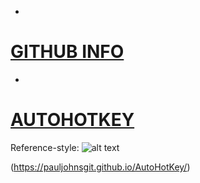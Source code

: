 *
# [GITHUB INFO](https://pauljohnsgit.github.io/GitHub-Info/)
*
# [AUTOHOTKEY](https://pauljohnsgit.github.io/AutoHotKey/)

Reference-style: 
![alt text][logo]

[logo]: https://edge.alluremedia.com.au/m/l/2016/02/16-logo.jpg "Logo Title Text 2"

(https://pauljohnsgit.github.io/AutoHotKey/)
